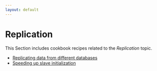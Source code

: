 ```yaml
---
layout: default
---
```

# Replication

This Section includes cookbook recipes related to the *Replication* topic.

* [Replicating data from different databases](administration-replicating-data.html)
* [Speeding up slave initialization](administration-replication-replication-from-backup.html)
